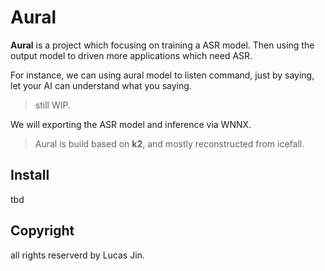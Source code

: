 # Aural

**Aural** is a project which focusing on training a ASR model. Then using the output model to driven more applications which need ASR.

For instance, we can using aural model to listen command, just by saying, let your AI can understand what you saying.

> still WIP.

We will exporting the ASR model and inference via WNNX.

> Aural is build based on **k2**, and mostly reconstructed from icefall.

## Install

tbd


## Copyright

all rights reserverd by Lucas Jin.
